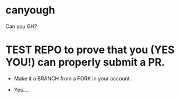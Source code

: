 # canyough
Can you GH?

# TEST REPO to prove that you (YES YOU!) can properly submit a PR.

* Make it a BRANCH from a FORK in your account.

* Yes....
  

